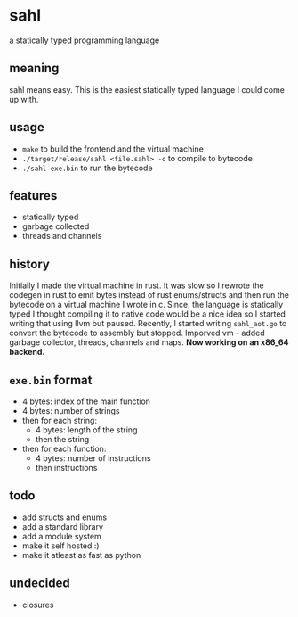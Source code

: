 # sahl

a statically typed programming language

## meaning

sahl means easy. This is the easiest statically typed language I could come up with.

## usage

- `make` to build the frontend and the virtual machine
- `./target/release/sahl <file.sahl> -c` to compile to bytecode
- `./sahl exe.bin` to run the bytecode

## features

- statically typed
- garbage collected
- threads and channels

## history

Initially I made the virtual machine in rust. It was slow so I rewrote the codegen in rust to emit bytes instead of rust enums/structs and then run the bytecode on a virtual machine I wrote in c. Since, the language is statically typed I thought compiling it to native code would be a nice idea so I started writing that using llvm but paused. Recently, I started writing `sahl_aot.go` to convert the bytecode to assembly but stopped. Imporved vm - added garbage collector, threads, channels and maps. **Now working on an x86_64 backend.**


## `exe.bin` format

- 4 bytes: index of the main function
- 4 bytes: number of strings
- then for each string:
  - 4 bytes: length of the string
  - then the string
- then for each function:
  - 4 bytes: number of instructions
  - then instructions

## todo

- add structs and enums
- add a standard library
- add a module system
- make it self hosted :)
- make it atleast as fast as python

## undecided

- closures
